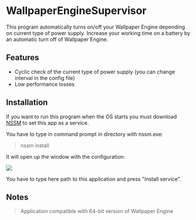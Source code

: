 # WallpaperEngineSupervisor
This program automatically turns on/off your Wallpaper Engine depending on current type of power supply. Increase your working time on a battery by an automatic turn off of Wallpaper Engine.

## Features
* Cyclic check of the current type of power supply (you can change interval in the config file)
* Low performance losses


## Installation
If you want to run this program when the OS starts you must download [NSSM](https://nssm.cc/) to set this app as a service.

You have to type in command prompt in directory with nssm.exe:
> nssm install

It will open up the window with the configuration:

![](https://i.imgur.com/tn5oRoI.png)

You have to type here path to this application and press "Install service".


## Notes
> Application compatible with 64-bit version of Wallpaper Engine
